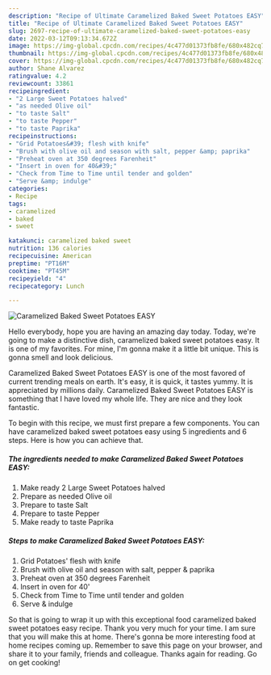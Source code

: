 ```yaml
---
description: "Recipe of Ultimate Caramelized Baked Sweet Potatoes EASY"
title: "Recipe of Ultimate Caramelized Baked Sweet Potatoes EASY"
slug: 2697-recipe-of-ultimate-caramelized-baked-sweet-potatoes-easy
date: 2022-03-12T09:13:34.672Z
image: https://img-global.cpcdn.com/recipes/4c477d01373fb8fe/680x482cq70/caramelized-baked-sweet-potatoes-easy-recipe-main-photo.jpg
thumbnail: https://img-global.cpcdn.com/recipes/4c477d01373fb8fe/680x482cq70/caramelized-baked-sweet-potatoes-easy-recipe-main-photo.jpg
cover: https://img-global.cpcdn.com/recipes/4c477d01373fb8fe/680x482cq70/caramelized-baked-sweet-potatoes-easy-recipe-main-photo.jpg
author: Shane Alvarez
ratingvalue: 4.2
reviewcount: 33861
recipeingredient:
- "2 Large Sweet Potatoes halved"
- "as needed Olive oil"
- "to taste Salt"
- "to taste Pepper"
- "to taste Paprika"
recipeinstructions:
- "Grid Potatoes&#39; flesh with knife"
- "Brush with olive oil and season with salt, pepper &amp; paprika"
- "Preheat oven at 350 degrees Farenheit"
- "Insert in oven for 40&#39;"
- "Check from Time to Time until tender and golden"
- "Serve &amp; indulge"
categories:
- Recipe
tags:
- caramelized
- baked
- sweet

katakunci: caramelized baked sweet 
nutrition: 136 calories
recipecuisine: American
preptime: "PT16M"
cooktime: "PT45M"
recipeyield: "4"
recipecategory: Lunch

---
```



![Caramelized Baked Sweet Potatoes EASY](https://img-global.cpcdn.com/recipes/4c477d01373fb8fe/680x482cq70/caramelized-baked-sweet-potatoes-easy-recipe-main-photo.jpg)

Hello everybody, hope you are having an amazing day today. Today, we're going to make a distinctive dish, caramelized baked sweet potatoes easy. It is one of my favorites. For mine, I'm gonna make it a little bit unique. This is gonna smell and look delicious.



Caramelized Baked Sweet Potatoes EASY is one of the most favored of current trending meals on earth. It's easy, it is quick, it tastes yummy. It is appreciated by millions daily. Caramelized Baked Sweet Potatoes EASY is something that I have loved my whole life. They are nice and they look fantastic.


To begin with this recipe, we must first prepare a few components. You can have caramelized baked sweet potatoes easy using 5 ingredients and 6 steps. Here is how you can achieve that.

<!--inarticleads1-->

##### The ingredients needed to make Caramelized Baked Sweet Potatoes EASY:

1. Make ready 2 Large Sweet Potatoes halved
1. Prepare as needed Olive oil
1. Prepare to taste Salt
1. Prepare to taste Pepper
1. Make ready to taste Paprika




<!--inarticleads2-->

##### Steps to make Caramelized Baked Sweet Potatoes EASY:

1. Grid Potatoes&#39; flesh with knife
1. Brush with olive oil and season with salt, pepper &amp; paprika
1. Preheat oven at 350 degrees Farenheit
1. Insert in oven for 40&#39;
1. Check from Time to Time until tender and golden
1. Serve &amp; indulge




So that is going to wrap it up with this exceptional food caramelized baked sweet potatoes easy recipe. Thank you very much for your time. I am sure that you will make this at home. There's gonna be more interesting food at home recipes coming up. Remember to save this page on your browser, and share it to your family, friends and colleague. Thanks again for reading. Go on get cooking!
